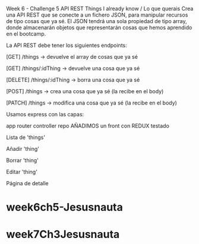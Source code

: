 Week 6 - Challenge 5
API REST Things I already know / Lo que querais
Crea una API REST que se conecte a un fichero JSON, para manipular recursos de tipo cosas que ya sé. El JSON tendrá una sola propiedad de tipo array, donde almacenarán objetos que representarán cosas que hemos aprendido en el bootcamp.

La API REST debe tener los siguientes endpoints:

[GET] /things -> devuelve el array de cosas que ya sé

[GET] /things/:idThing -> devuelve una cosa que ya sé

[DELETE] /things/:idThing -> borra una cosa que ya sé

[POST] /things -> crea una cosa que ya sé (la recibe en el body)

[PATCH] /things -> modifica una cosa que ya sé (la recibe en el body)

Usamos express con las capas:

app
router
controller
repo
AÑADIMOS un front con REDUX testado

Lista de 'things'

Añadir 'thing'

Borrar 'thing'

Editar 'thing'

Página de detalle
# week6ch5-Jesusnauta
# week7Ch3Jesusnauta
